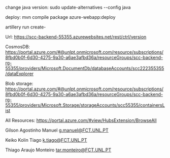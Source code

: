 change java version: sudo update-alternatives --config java

deploy: mvn compile package azure-webapp:deploy

artillery run create-

Url: https://scc-backend-55355.azurewebsites.net/rest/ctrl/version

CosmosDB: https://portal.azure.com/#@unlpt.onmicrosoft.com/resource/subscriptions/8fbd0b0f-6d30-4275-9a30-a6ae3afbd36a/resourceGroups/scc-backend-rg-55355/providers/Microsoft.DocumentDb/databaseAccounts/scc222355355/dataExplorer

Blob storage: https://portal.azure.com/#@unlpt.onmicrosoft.com/resource/subscriptions/8fbd0b0f-6d30-4275-9a30-a6ae3afbd36a/resourceGroups/scc-backend-rg-55355/providers/Microsoft.Storage/storageAccounts/scc55355/containersList

All Resources: https://portal.azure.com/#view/HubsExtension/BrowseAll

Gilson Agostinho Manuel
g.manuel@FCT.UNL.PT

Keiko Kolin Tiago
k.tiago@FCT.UNL.PT

Thiago Araujo Monteiro
tar.monteiro@FCT.UNL.PT
